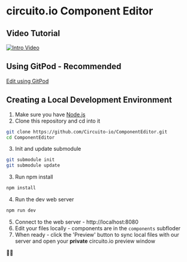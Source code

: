 # circuito.io Component Editor

## Video Tutorial
[![Intro Video](https://res.cloudinary.com/circuito/image/upload/w_300,b_white/v1550053341/circuito_youtube_help_title.png)](https://www.youtube.com/watch?v=i3CpeFhRLI4)

## Using GitPod - Recommended
[Edit using GitPod](http://gitpod.io/#https://github.com/Circuito-io/ComponentEditor)

## Creating a Local Development Environment
1. Make sure you have [Node.js](https://nodejs.org/en/download/)
2. Clone this repository and cd into it
```bash
git clone https://github.com/Circuito-io/ComponentEditor.git
cd ComponentEditor
```
3. Init and update submodule
```bash
git submodule init
git submodule update
```
3. Run npm install
```bash
npm install
```
4. Run the dev web server
```bash
npm run dev
```
5. Connect to the web server - http://localhost:8080
6. Edit your files locally - components are in the ```components``` subfloder
7. When ready - click the 'Preview' button to sync local files with our server and open your **private** circuito.io preview window

🎉🎉
